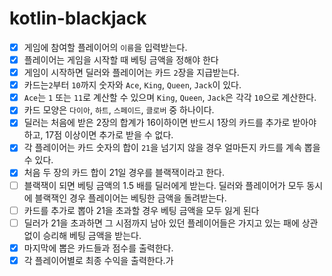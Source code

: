 # kotlin-blackjack

- [x] 게임에 참여할 플레이어의 `이름`을 입력받는다.
- [x] 플레이어는 게임을 시작할 때 베팅 금액을 정해야 한다
- [x] 게임이 시작하면 딜러와 플레이어는 카드 `2`장을 지급받는다.
- [x] 카드는`2`부터 `10`까지 숫자와 `Ace`, `King`, `Queen`, `Jack`이 있다.
- [x] `Ace`는 `1` 또는 `11`로 계산할 수 있으며 `King`, `Queen`, `Jack`은 각각 `10`으로 계산한다.
- [x] 카드 모양은 `다이아`, `하트`, `스페이드`, `클로버` 중 하나이다.
- [x] 딜러는 처음에 받은 2장의 합계가 16이하이면 반드시 1장의 카드를 추가로 받아야 하고, 17점 이상이면 추가로 받을 수 없다.
- [x] 각 플레이어는 카드 숫자의 합이 `21`을 넘기지 않을 경우 얼마든지 카드를 계속 뽑을 수 있다.
- [x] 처음 두 장의 카드 합이 21일 경우를 블랙잭이라고 한다.
- [ ] 블랙잭이 되면 베팅 금액의 1.5 배를 딜러에게 받는다. 딜러와 플레이어가 모두 동시에 블랙잭인 경우 플레이어는 베팅한 금액을 돌려받는다.
- [ ] 카드를 추가로 뽑아 21을 초과할 경우 베팅 금액을 모두 잃게 된다
- [ ] 딜러가 21을 초과하면 그 시점까지 남아 있던 플레이어들은 가지고 있는 패에 상관 없이 승리해 베팅 금액을 받는다.
- [x] 마지막에 뽑은 카드들과 점수를 출력한다.
- [x] 각 플레이어별로 최종 수익을 출력한다.가
